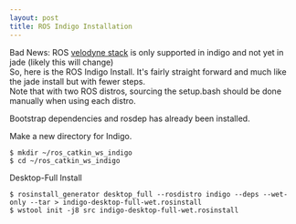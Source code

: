 ```yaml
---
layout: post
title: ROS Indigo Installation
---
```


Bad News: ROS [velodyne stack](http://wiki.ros.org/velodyne "ROS") is only supported in indigo and not yet in jade (likely this will change) <br>
So, here is the ROS Indigo Install. It's fairly straight forward and much like the jade install but with fewer steps. <br>
Note that with two ROS distros, sourcing the setup.bash should be done manually when using each distro.

Bootstrap dependencies and rosdep has already been installed.

Make a new directory for Indigo. 

```
$ mkdir ~/ros_catkin_ws_indigo
$ cd ~/ros_catkin_ws_indigo
```

Desktop-Full Install

```
$ rosinstall_generator desktop_full --rosdistro indigo --deps --wet-only --tar > indigo-desktop-full-wet.rosinstall
$ wstool init -j8 src indigo-desktop-full-wet.rosinstall
```

